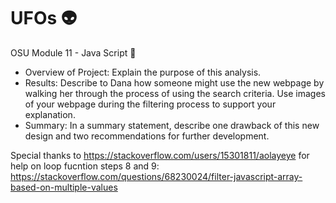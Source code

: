 # UFOs :alien:
OSU Module 11 - Java Script :telescope:

- Overview of Project: Explain the purpose of this analysis.
- Results: Describe to Dana how someone might use the new webpage by walking her through the process of using the search criteria. Use images of your webpage during the filtering process to support your explanation.
- Summary: In a summary statement, describe one drawback of this new design and two recommendations for further development.

 Special thanks to https://stackoverflow.com/users/15301811/aolayeye for help on loop fucntion steps 8 and 9: https://stackoverflow.com/questions/68230024/filter-javascript-array-based-on-multiple-values
